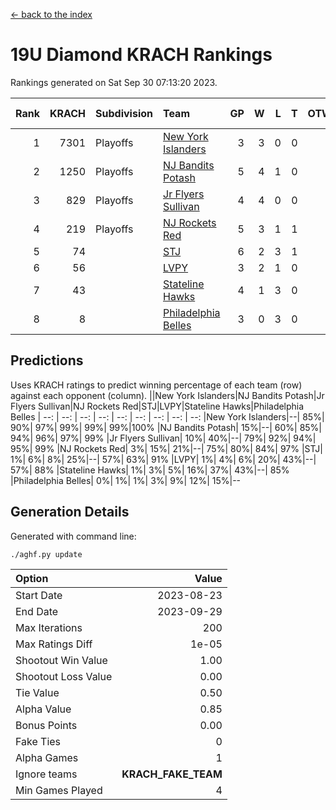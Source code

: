 [<- back to the index](readme.md)
# 19U Diamond KRACH Rankings
Rankings generated on Sat Sep 30 07:13:20 2023.

Rank|KRACH|Subdivision|Team|GP|W|L|T|OTW|OTL|SoS|Exp Wins|Win Diff
---:|---:|:---|:---|---:|---:|---:|---:|---:|---:|---:|---:|---:
1|7301|Playoffs|[New York Islanders](https://gamesheetstats.com/seasons/3663/teams/140861/schedule)|3|3|0|0|0|0|323|3.8|-0.0
2|1250|Playoffs|[NJ Bandits Potash](https://gamesheetstats.com/seasons/3663/teams/140857/schedule)|5|4|1|0|0|0|1286|4.8|-0.0
3|829|Playoffs|[Jr Flyers Sullivan](https://gamesheetstats.com/seasons/3663/teams/140859/schedule)|4|4|0|0|1|0|26|4.9|0.0
4|219|Playoffs|[NJ Rockets Red](https://gamesheetstats.com/seasons/3663/teams/140855/schedule)|5|3|1|1|0|0|246|4.3|-0.0
5|74||[STJ](https://gamesheetstats.com/seasons/3663/teams/140858/schedule)|6|2|3|1|0|0|423|3.3|-0.0
6|56||[LVPY](https://gamesheetstats.com/seasons/3663/teams/140860/schedule)|3|2|1|0|0|0|60|2.9|0.0
7|43||[Stateline Hawks](https://gamesheetstats.com/seasons/3663/teams/141851/schedule)|4|1|3|0|0|1|584|1.9|0.0
8|8||[Philadelphia Belles](https://gamesheetstats.com/seasons/3663/teams/140864/schedule)|3|0|3|0|0|0|78|0.9|0.0

## Predictions
Uses KRACH ratings to predict winning percentage of each team (row) against each opponent (column).
||New York Islanders|NJ Bandits Potash|Jr Flyers Sullivan|NJ Rockets Red|STJ|LVPY|Stateline Hawks|Philadelphia Belles
| --: | --: | --: | --: | --: | --: | --: | --: | --: 
|New York Islanders|--| 85%| 90%| 97%| 99%| 99%| 99%|100%
|NJ Bandits Potash| 15%|--| 60%| 85%| 94%| 96%| 97%| 99%
|Jr Flyers Sullivan| 10%| 40%|--| 79%| 92%| 94%| 95%| 99%
|NJ Rockets Red|  3%| 15%| 21%|--| 75%| 80%| 84%| 97%
|STJ|  1%|  6%|  8%| 25%|--| 57%| 63%| 91%
|LVPY|  1%|  4%|  6%| 20%| 43%|--| 57%| 88%
|Stateline Hawks|  1%|  3%|  5%| 16%| 37%| 43%|--| 85%
|Philadelphia Belles|  0%|  1%|  1%|  3%|  9%| 12%| 15%|--

## Generation Details

Generated with command line:
```
./aghf.py update
```

| Option | Value |
| :----- | ----: |
| Start Date | 2023-08-23 |
| End Date | 2023-09-29 |
| Max Iterations | 200 |
| Max Ratings Diff | 1e-05 |
| Shootout Win Value | 1.00 |
| Shootout Loss Value | 0.00 |
| Tie Value | 0.50 |
| Alpha Value | 0.85 |
| Bonus Points | 0.00 |
| Fake Ties | 0 |
| Alpha Games | 1 |
| Ignore teams | __KRACH_FAKE_TEAM__ |
| Min Games Played | 4 |

